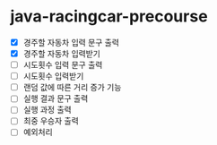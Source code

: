 # java-racingcar-precourse

- [X] 경주할 자동차 입력 문구 출력
- [X] 경주할 자동차 입력받기
- [ ] 시도횟수 입력 문구 출력
- [ ] 시도횟수 입력받기
- [ ] 랜덤 값에 따른 거리 증가 기능
- [ ] 실행 결과 문구 출력
- [ ] 실행 과정 출력
- [ ] 최중 우승자 출력 
- [ ] 예외처리
